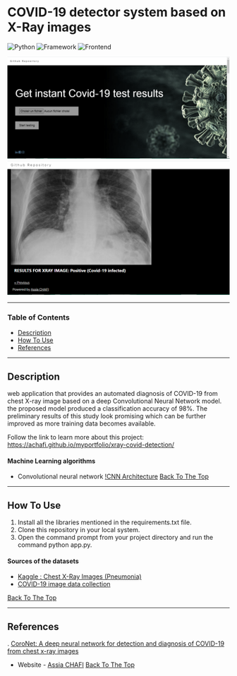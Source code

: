 # COVID-19 detector system based on X-Ray images

![Python](https://img.shields.io/badge/Python-3.8-blueviolet)
![Framework](https://img.shields.io/badge/Framework-Flask-red)
![Frontend](https://img.shields.io/badge/Frontend-HTML/CSS/Bootstrap/JS/Jquery-green)

![image info](home_capture.PNG)
![image info](test_result_capture.PNG)

---

### Table of Contents

- [Description](#description)
- [How To Use](#how-to-use)
- [References](#references)
---

## Description

web application that provides an automated diagnosis of COVID-19 from chest X-ray image based on a deep Convolutional Neural Network model. 
the proposed model produced a classification accuracy of 98%. The preliminary results of this study look promising which can be further improved as more training data becomes available.

Follow the link to learn more about this project: https://achafi.github.io/myportfolio/xray-covid-detection/

#### Machine Learning algorithms
- Convolutional neural network
[!CNN Architecture](cnn_archtecture.png)
[Back To The Top](#COVID-19-detector-system-based-on-X-Ray-images)

---

## How To Use

1. Install all the libraries mentioned in the requirements.txt file.
2. Clone this repository in your local system.
4. Open the command prompt from your project directory and run the command python app.py.



#### Sources of the datasets
- [Kaggle : Chest X-Ray Images (Pneumonia) ](https://www.kaggle.com/paultimothymooney/chest-xray-pneumonia?)
- [COVID-19 image data collection](https://github.com/ieee8023/covid-chestxray-dataset)

[Back To The Top](#COVID-19-detector-system-based-on-X-Ray-images)

---

## References
. [CoroNet: A deep neural network for detection and diagnosis of COVID-19 from chest x-ray images](https://www.ncbi.nlm.nih.gov/pmc/articles/PMC7274128/)


- Website - [Assia CHAFI](https://achafi.github.io/myportfolio/)
[Back To The Top](#Movie-Recommender-System-and-Reviews-Sentiment-Analysis)